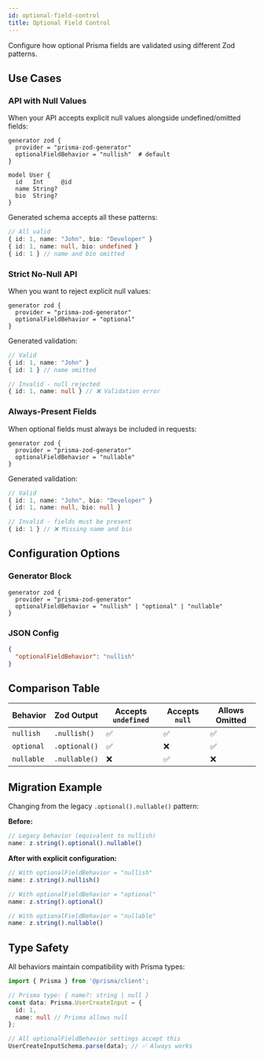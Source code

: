 ```yaml
---
id: optional-field-control
title: Optional Field Control
---
```


Configure how optional Prisma fields are validated using different Zod patterns.

## Use Cases

### API with Null Values

When your API accepts explicit null values alongside undefined/omitted fields:

```prisma
generator zod {
  provider = "prisma-zod-generator"
  optionalFieldBehavior = "nullish"  # default
}

model User {
  id   Int     @id
  name String?
  bio  String?
}
```

Generated schema accepts all these patterns:
```typescript
// All valid
{ id: 1, name: "John", bio: "Developer" }
{ id: 1, name: null, bio: undefined }
{ id: 1 } // name and bio omitted
```

### Strict No-Null API

When you want to reject explicit null values:

```prisma
generator zod {
  provider = "prisma-zod-generator"
  optionalFieldBehavior = "optional"
}
```

Generated validation:
```typescript
// Valid
{ id: 1, name: "John" }
{ id: 1 } // name omitted

// Invalid - null rejected
{ id: 1, name: null } // ❌ Validation error
```

### Always-Present Fields

When optional fields must always be included in requests:

```prisma
generator zod {
  provider = "prisma-zod-generator"
  optionalFieldBehavior = "nullable"
}
```

Generated validation:
```typescript
// Valid
{ id: 1, name: "John", bio: "Developer" }
{ id: 1, name: null, bio: null }

// Invalid - fields must be present
{ id: 1 } // ❌ Missing name and bio
```

## Configuration Options

### Generator Block

```prisma
generator zod {
  provider = "prisma-zod-generator"
  optionalFieldBehavior = "nullish" | "optional" | "nullable"
}
```

### JSON Config

```json
{
  "optionalFieldBehavior": "nullish"
}
```

## Comparison Table

| Behavior | Zod Output | Accepts `undefined` | Accepts `null` | Allows Omitted |
|----------|------------|-------------------|----------------|----------------|
| `nullish` | `.nullish()` | ✅ | ✅ | ✅ |
| `optional` | `.optional()` | ✅ | ❌ | ✅ |
| `nullable` | `.nullable()` | ❌ | ✅ | ❌ |

## Migration Example

Changing from the legacy `.optional().nullable()` pattern:

**Before:**
```typescript
// Legacy behavior (equivalent to nullish)
name: z.string().optional().nullable()
```

**After with explicit configuration:**
```typescript
// With optionalFieldBehavior = "nullish"
name: z.string().nullish()

// With optionalFieldBehavior = "optional"  
name: z.string().optional()

// With optionalFieldBehavior = "nullable"
name: z.string().nullable()
```

## Type Safety

All behaviors maintain compatibility with Prisma types:

```typescript
import { Prisma } from '@prisma/client';

// Prisma type: { name?: string | null }
const data: Prisma.UserCreateInput = {
  id: 1,
  name: null // Prisma allows null
};

// All optionalFieldBehavior settings accept this
UserCreateInputSchema.parse(data); // ✅ Always works
```